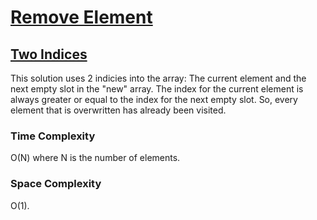 # [Remove Element](https://leetcode.com/problems/remove-element/)

## [Two Indices](two-indices.c)

This solution uses 2 indicies into the array:
The current element and the next empty slot in the "new" array.
The index for the current element is always greater or equal to the index for the next empty slot.
So, every element that is overwritten has already been visited.

### Time Complexity

O(N) where N is the number of elements.

### Space Complexity

O(1).
